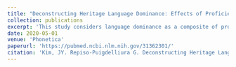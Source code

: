 ```yaml
---
title: "Deconstructing Heritage Language Dominance: Effects of Proficiency, Use, and Input on Heritage Speakers’ Production of the Spanish Alveolar Tap."
collection: publications
excerpt: 'This study considers language dominance as a composite of proficiency, use, and input, and examines how these constructs in Spanish influence heritage speakers production of Spanish alveolar taps.'
date: 2020-05-01
venue: 'Phonetica'
paperurl: 'https://pubmed.ncbi.nlm.nih.gov/31362301/'
citation: 'Kim, JY. Repiso-Puigdelliura G. Deconstructing Heritage Language Dominance: Effects of Proficiency, Use, and Input on Heritage Speakers’ Production of the Spanish Alveolar Tap. <i>Phonetica</i>. 77(1), pp. 55-80. DOI: 10.1159/000501188'
---
```

